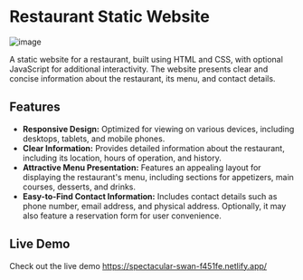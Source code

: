 # Restaurant Static Website
![image](https://github.com/user-attachments/assets/b80a474a-abb2-48f3-9cc1-adad9da5998a)

A static website for a restaurant, built using HTML and CSS, with optional JavaScript for additional interactivity. The website presents clear and concise information about the restaurant, its menu, and contact details.

## Features

- **Responsive Design:** Optimized for viewing on various devices, including desktops, tablets, and mobile phones.
- **Clear Information:** Provides detailed information about the restaurant, including its location, hours of operation, and history.
- **Attractive Menu Presentation:** Features an appealing layout for displaying the restaurant's menu, including sections for appetizers, main courses, desserts, and drinks.
- **Easy-to-Find Contact Information:** Includes contact details such as phone number, email address, and physical address. Optionally, it may also feature a reservation form for user convenience.

## Live Demo

Check out the live demo https://spectacular-swan-f451fe.netlify.app/

